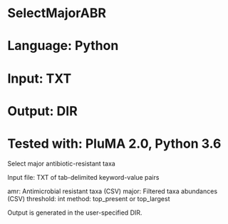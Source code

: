 # SelectMajorABR
# Language: Python
# Input: TXT
# Output: DIR
# Tested with: PluMA 2.0, Python 3.6

Select major antibiotic-resistant taxa

Input file: TXT of tab-delimited keyword-value pairs

amr: Antimicrobial resistant taxa (CSV)
major: Filtered taxa abundances (CSV)
threshold: int
method:  top_present or top_largest


Output is generated in the user-specified DIR.
